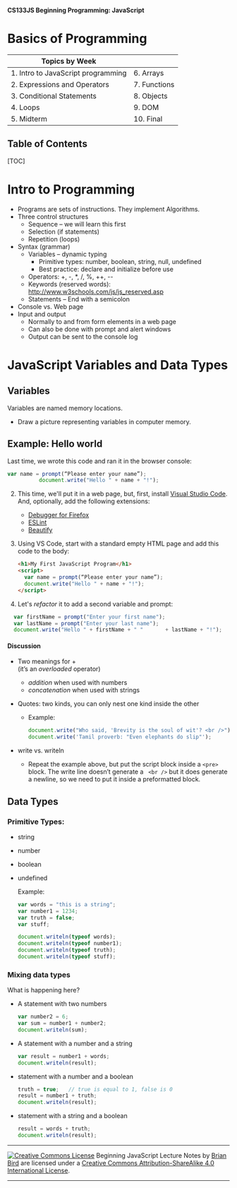 

**CS133JS Beginning Programming: JavaScript**

<h1>Basics of Programming</h1>



| Topics by Week                     |              |
| ---------------------------------- | ------------ |
| 1. Intro to JavaScript programming | 6. Arrays    |
| 2. Expressions and Operators       | 7. Functions |
| 3. Conditional Statements          | 8. Objects   |
| 4. Loops                           | 9. DOM       |
| 5. Midterm                         | 10. Final    |



<h2>Table of Contents</h2>

[TOC]

# Intro to Programming

- Programs are sets of instructions. They implement Algorithms.
- Three control structures
  - Sequence – we will learn this first
  - Selection (if statements)
  - Repetition (loops)
- Syntax (grammar)
  - Variables – dynamic typing
    - Primitive types: number, boolean, string, null, undefined
    - Best practice: declare and initialize before use
  - Operators: +, -, *, /, %, ++, --
  - Keywords (reserved words): http://www.w3schools.com/js/js_reserved.asp
  - Statements – End with a semicolon
- Console vs. Web page
- Input and output
  - Normally to and from form elements in a web page
  - Can also be done with prompt and alert windows
  - Output can be sent to the console log


 	

# JavaScript Variables and Data Types

## Variables 
Variables are named memory locations.

- Draw a picture representing variables in computer memory.

## Example: Hello world

Last time, we wrote this code and ran it in the browser console: 

  ```javascript
  var name = prompt(“Please enter your name”);
      		document.write("Hello " + name + "!");
  ```
2. This time, we'll put it in a web page, but, first, install [Visual Studio Code](https://code.visualstudio.com/). 
   And, optionally, add the following extensions:

   - [Debugger for Firefox](https://marketplace.visualstudio.com/items?itemName=firefox-devtools.vscode-firefox-debug)
   - [ESLint](https://marketplace.visualstudio.com/items?itemName=dbaeumer.vscode-eslint)
   - [Beautify](https://marketplace.visualstudio.com/items?itemName=HookyQR.beautify)

3. Using VS Code, start with a standard empty HTML page and add this code to the body:

   ```HTML
   <h1>My First JavaScript Program</h1>
   <script>
     var name = prompt(“Please enter your name”);
     document.write("Hello " + name + "!");
   </script>
   ```

   

4. Let's *refactor* it to add a second variable and prompt: 
  ```javascript
    var firstName = prompt("Enter your first name");
    var lastName = prompt("Enter your last name");
    document.write("Hello " + firstName + " " 		+ lastName + "!");
  ```

#### Discussion


- Two meanings for +   	
   (it’s an *overloaded* operator)  	

  - *addition* when used with numbers
  - *concatenation* when used with strings
  
- Quotes: two kinds, you can only nest one kind inside the other

  - Example:
    
     ```javascript
     document.write("Who said, 'Brevity is the soul of wit'? <br />");
     document.write('Tamil proverb: "Even elephants do slip"');
     ```

- write  vs. writeln

  - Repeat the example above, but put the script block inside a  `<pre>` block. The write line doesn’t generate a ` <br />` but it does generate a newline, so we need to put it inside a preformatted block.
    


## Data Types 

### Primitive Types:

- string
- number
- boolean
- undefined

  Example:

  ```javascript
  var words = "this is a string";
  var number1 = 1234;
  var truth = false;
  var stuff;
  
  document.writeln(typeof words);
  document.writeln(typeof number1);
  document.writeln(typeof truth);
  document.writeln(typeof stuff); 
  ```

### Mixing data types 
What is happening here?


- A statement with two numbers

  ```javascript
  var number2 = 6;
  var sum = number1 + number2;
  document.writeln(sum);
  ```

- A statement with a number and a string

  ```javascript
  var result = number1 + words;
  document.writeln(result);
  ```

- statement with a number and a boolean

  ```javascript
  truth = true;   // true is equal to 1, false is 0
  result = number1 + truth;
  document.writeln(result);
  ```


- statement with a string and a boolean

  ```javascript
  result = words + truth;
  document.writeln(result);
  ```

  

------

[![Creative Commons License](https://i.creativecommons.org/l/by-sa/4.0/88x31.png)](http://creativecommons.org/licenses/by-sa/4.0/) Beginning JavaScript Lecture Notes by [Brian Bird](https://profbird.online) are licensed under a [Creative Commons Attribution-ShareAlike 4.0 International License](http://creativecommons.org/licenses/by-sa/4.0/). 

------------